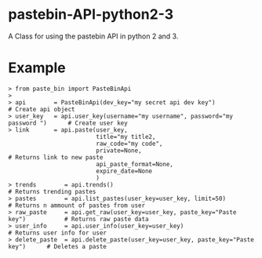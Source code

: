 # pastebin-API-python2-3
A Class for using the pastebin API in python 2 and 3.

# Example

    > from paste_bin import PasteBinApi
    >
    > api        = PasteBinApi(dev_key="my secret api dev key")                       # Create api object
    > user_key   = api.user_key(username="my username", password="my password ")      # Create user key
    > link       = api.paste(user_key,                                               
                             title="my title2,
                             raw_code="my code",
                             private=None,                                            # Returns link to new paste  
                             api_paste_format=None,
                             expire_date=None
                             ) 
    > trends        = api.trends()                                                    # Returns trending pastes 
    > pastes        = api.list_pastes(user_key=user_key, limit=50)                    # Returns n ammount of pastes from user
    > raw_paste     = api.get_raw(user_key=user_key, paste_key="Paste key")           # Returns raw paste data
    > user_info     = api.user_info(user_key=user_key)                                # Returns user info for user
    > delete_paste  = api.delete_paste(user_key=user_key, paste_key="Paste key")      # Deletes a paste
